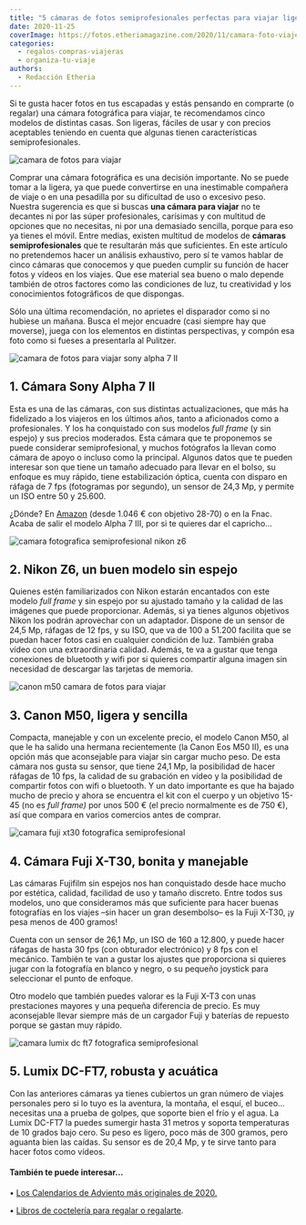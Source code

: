 ```yaml
---
title: "5 cámaras de fotos semiprofesionales perfectas para viajar ligeras"
date: 2020-11-25
coverImage: https://fotos.etheriamagazine.com/2020/11/camara-foto-viajes.jpg
categories: 
  - regalos-compras-viajeras
  - organiza-tu-viaje
authors: 
  - Redacción Etheria
---
```


Si te gusta hacer fotos en tus escapadas y estás pensando en comprarte (o regalar) una 
cámara fotográfica para viajar, te recomendamos cinco modelos de distintas casas. Son 
ligeras, fáciles de usar y con precios aceptables teniendo en cuenta que algunas tienen 
características semiprofesionales. 

![camara de fotos para viajar](https://fotos.etheriamagazine.com/2020/11/camara-foto-viajes.jpg "Descubre el placer de la fotografía en los viajes. © Andre Furtado")

Comprar una cámara fotográfica es una decisión importante. No se puede tomar a la 
ligera, ya que puede convertirse en una inestimable compañera de viaje o en una 
pesadilla por su dificultad de uso o excesivo peso. Nuestra sugerencia es que si buscas 
**una cámara para viajar** no te decantes ni por las súper profesionales, carísimas y 
con multitud de opciones que no necesitas, ni por una demasiado sencilla, porque para 
eso ya tienes el móvil. Entre medias, existen multitud de modelos de **cámaras 
semiprofesionales** que te resultarán más que suficientes. En este artículo no 
pretendemos hacer un análisis exhaustivo, pero sí te vamos hablar de cinco cámaras que 
conocemos y que pueden cumplir su función de hacer fotos y vídeos en los viajes. Que ese 
material sea bueno o malo depende también de otros factores como las condiciones de luz, 
tu creatividad y los conocimientos fotográficos de que dispongas. 

Sólo una última recomendación, no aprietes el disparador como si no hubiese un mañana. 
Busca el mejor encuadre (casi siempre hay que moverse), juega con los elementos en 
distintas perspectivas, y compón esa foto como si fueses a presentarla al Pulitzer. 

![camara de fotos para viajar sony alpha 7 II](https://fotos.etheriamagazine.com/2020/11/sony-alpha-7-ii.jpg "© Modelo Sony Alpha 7 II.")

## 1\. Cámara Sony Alpha 7 II

Esta es una de las cámaras, con sus distintas actualizaciones, que más ha fidelizado a 
los viajeros en los últimos años, tanto a aficionados como a profesionales. Y los ha 
conquistado con sus modelos _full frame_ (y sin espejo) y sus precios moderados. Esta 
cámara que te proponemos se puede considerar semiprofesional, y muchos fotógrafos la 
llevan como cámara de apoyo o incluso como la principal. Algunos datos que te pueden 
interesar son que tiene un tamaño adecuado para llevar en el bolso, su enfoque es muy 
rápido, tiene estabilización óptica, cuenta con disparo en ráfaga de 7 fps (fotogramas 
por segundo), un sensor de 24,3 Mp, y permite un ISO entre 50 y 25.600. 

¿Dónde? En [Amazon](https://amzn.to/3pRHDyn) (desde 1.046 € con objetivo 28-70) o en la 
Fnac. Acaba de salir el modelo Alpha 7 III, por si te quieres dar el capricho... 

![camara fotografica semiprofesional  nikon z6](https://fotos.etheriamagazine.com/2020/11/precio-ofertas-nikon-z6.jpg "Cámara fotográfica © Nikon Z6, ligera y de gran calidad.")

## 2\. Nikon Z6, un buen modelo sin espejo

Quienes estén familiarizados con Nikon estarán encantados con este modelo _full frame_ y 
sin espejo por su ajustado tamaño y la calidad de las imágenes que puede proporcionar. 
Además, si ya tienes algunos objetivos Nikon los podrán aprovechar con un adaptador. 
Dispone de un sensor de 24,5 Mp, ráfagas de 12 fps, y su ISO, que va de 100 a 51.200 
facilita que se puedan hacer fotos casi en cualquier condición de luz. También graba 
vídeo con una extraordinaria calidad. Además, te va a gustar que tenga conexiones de 
bluetooth y wifi por si quieres compartir alguna imagen sin necesidad de descargar las 
tarjetas de memoria. 

![canon m50 camara de fotos para viajar](https://fotos.etheriamagazine.com/2020/11/ofertas-canon-m-50.jpg "© Canon M50, excelente relación calidad-precio.")

## 3\. Canon M50, ligera y sencilla

Compacta, manejable y con un excelente precio, el modelo Canon M50, al que le ha salido 
una hermana recientemente (la Canon Eos M50 II), es una opción más que aconsejable para 
viajar sin cargar mucho peso. De esta cámara nos gusta su sensor, que tiene 24,1 Mp, la 
posibilidad de hacer ráfagas de 10 fps, la calidad de su grabación en vídeo y la 
posibilidad de compartir fotos con wifi o bluetooth. Y un dato importante es que ha 
bajado mucho de precio y ahora se encuentra el kit con el cuerpo y un objetivo 15-45 (no 
es _full frame)_ por unos 500 € (el precio normalmente es de 750 €), así que compara en 
varios comercios antes de comprar. 

![camara fuji xt30 fotografica semiprofesional](https://fotos.etheriamagazine.com/2020/11/precio-rebajado-fuji-xt-30.jpg "Cámara de fotos para viajar © Fuji-XT30.")

## 4\. Cámara Fuji X-T30, bonita y manejable

Las cámaras Fujifilm sin espejos nos han conquistado desde hace mucho por estética, 
calidad, facilidad de uso y tamaño discreto. Entre todos sus modelos, uno que 
consideramos más que suficiente para hacer buenas fotografías en los viajes –sin hacer 
un gran desembolso– es la Fuji X-T30, ¡y pesa menos de 400 gramos! 

Cuenta con un sensor de 26,1 Mp, un ISO de 160 a 12.800, y puede hacer ráfagas de hasta 
30 fps (con obturador electrónico) y 8 fps con el mecánico. También te van a gustar los 
ajustes que proporciona si quieres jugar con la fotografía en blanco y negro, o su 
pequeño joystick para seleccionar el punto de enfoque. 

Otro modelo que también puedes valorar es la Fuji X-T3 con unas prestaciones mayores y 
una pequeña diferencia de precio. Es muy aconsejable llevar siempre más de un cargador 
Fuji y baterías de repuesto porque se gastan muy rápido. 

![camara lumix dc ft7 fotografica semiprofesional](https://fotos.etheriamagazine.com/2020/11/camara-acuatica-lumix-DC-FT7.jpg "Lumix DC-FT7, ideal para bucear o llevar a la montaña. © Panasonic")

## 5\. Lumix DC-FT7, robusta y acuática

Con las anteriores cámaras ya tienes cubiertos un gran número de viajes personales pero 
si lo tuyo es la aventura, la montaña, el esquí, el buceo… necesitas una a prueba de 
golpes, que soporte bien el frío y el agua. La Lumix DC-FT7 la puedes sumergir hasta 31 
metros y soporta temperaturas de 10 grados bajo cero. Su peso es ligero, poco más de 300 
gramos, pero aguanta bien las caídas. Su sensor es de 20,4 Mp, y te sirve tanto para 
hacer fotos como vídeos. 

#### También te puede interesar...

• [Los Calendarios de Adviento más originales de 
2020.](https://etheriamagazine.com/2020/11/20/calendario-de-adviento-2020-para-mujeres/) 

• [Libros de coctelería para regalar o 
regalarte](https://etheriamagazine.com/2020/11/23/libros-de-cocteleria-un-gran-regalo-navidad/).
